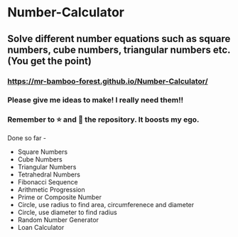 # Number-Calculator

## Solve different number equations such as square numbers, cube numbers, triangular numbers etc. (You get the point) 

### https://mr-bamboo-forest.github.io/Number-Calculator/ 

### Please give me ideas to make! I really need them!!

### Remember to ⭐ and 👀 the repository. It boosts my ego.

Done so far - 
* Square Numbers
* Cube Numbers
* Triangular Numbers
* Tetrahedral Numbers
* Fibonacci Sequence 
* Arithmetic Progression 
* Prime or Composite Number
* Circle, use radius to find area, circumferenece and diameter 
* Circle, use diameter to find radius
* Random Number Generator
* Loan Calculator
